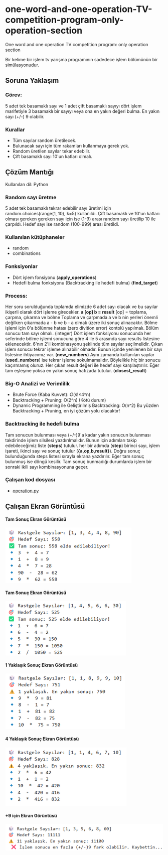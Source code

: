 # one-word-and-one-operation-TV-competition-program-only-operation-section
One word and one operation TV competition program: only operation section

Bir kelime bir işlem tv yarışma programının sadedece işlem bölümünün bir simülasyonudur.
## Soruna Yaklaşım
### Görev: 
5 adet tek basamaklı sayı ve 1 adet çift basamaklı sayıyı dört işlem marifetiyle 3 basamaklı bir sayıyı veya ona en yakın değeri bulma. En yakın sayı (+/-) 9 olabilir.
### Kurallar
- Tüm sayılar random üretilecek.
- Bulunacak sayı için tüm rakamları kullanmaya gerek yok.
- Random üretilen sayılar tekar edebilir.
- Çift basamaklı sayı 10'un katları olmalı.

## Çözüm Mantığı
Kullanılan dil: Python
### Random sayı üretme
5 adet tek basamaklı tekrar edebilir sayı üretimi için random.choices(range(1, 10), k=5) kullanıldı.
Çift basamaklı ve 10'un katları olması gereken gereken sayı için ise (1-9) arası random sayı üretilip 10 ile çarpıldı.
Hedef sayı ise random (100-999) arası üretildi.

### Kullanılan kütüphaneler
- random
- combinations
  
### Fonksiyonlar
- Dört işlem fonsiyonu (**apply_operations**)
- Hedefi bulma fonksiyonu (Backtracking ile hedefi bulma) (**find_target**)

### Process:
Her soru sorulduğunda toplamda elimizde 6 adet sayı olacak ve bu sayılar ikişerli olarak dört işleme girecekler. **a [op] b = result**
[op] = toplama, çarpma, çıkarma ve bölme
Toplama ve çarpmada a ve b nin yerleri önemli değilken çıkarmada a - b ve b - a olmak üzere iki sonuç alınacaktır.
Bölme işlemi için 0'a bölünme hatası (zero divition error) kontolü yapılmalı. Bölüm sonucu tam sayı olmalı. (integer)
Dört işlem fonksiyonu sonucunda her seferinde bölme işlemi sonucuna göre 4 ile 5 arasında sayı results listesine eklenecektir.
6'nın 2'li kombinasyonu şeklinde tüm sayılar seçilmelidir.
Çıkan işlem sonucu tekrar işleme alınabilir olmadır. Bunun içinde yenilenen bir sayı listesine ihtiyacımız var. (**new_numbers**) Aynı zamanda kullanılan sayılar (**used_numbers**) ise tekrar işleme sokulmamalıdır.
Böylelikle hiç bir sonucu kaçırmamış oluruz. Her çıkan result değeri ile hedef sayı karşılaştırılır. Eğer tam eşleşme yoksa en yakın sonuç hafızada tutulur. (**closest_result**)
### Big-O Analizi ve Verimlilik
- Brute Force (Kaba Kuvvet): 𝑂(𝑛!×4^n)
- Backtracking + Pruning: O(2^n) (Kötü durum)
- Dynamic Programming ile Geliştirilmiş Backtracking: O(n^2)
Bu yüzden Backtracking + Pruning, en iyi çözüm yolu olacaktır!

### Backtracking ile hedefi bulma
Tam sonucun bulunması veya (+/-)9'a kadar yakın sonucun bulunması takdirinde işlem silsilesi yazdırılmalıdır. Bunun için adımları takip edebileceğimiz liste (**steps**) tutulur. her bir adımda (**step**) birinci sayı, işlem işareti, ikinci sayı ve sonuç tutulur (**{a,op,b,result}**). Doğru sonuç bulunduğunda steps listesi sırayla ekrana yazdırılır. Eğer tam sonuç bulunmuş ise döngü kesilir. Tam sonuç bunmadığı durumlarda işlem bir sonraki ikili sayı kombinasyonuna geçer.

### Çalışan kod dosyası
- [operation.py](operation.py)

## Çalışan Ekran Görüntüsü

#### Tam Sonuç Ekran Görüntüsü
  ![Tam Sonuç Ekran Görüntüsü](ss_runtime_result_4.png)
#### Tam Sonuç Ekran Görüntüsü
  ![Tam Sonuç Ekran Görüntüsü](ss_runtime_result_5.png)
#### 1 Yaklaşık Sonuç Ekran Görüntüsü
  ![1 Yaklaşık Sonuç Ekran Görüntüsü](ss_runtime_result_6.png)
#### 4 Yaklaşık Sonuç Ekran Görüntüsü
  ![4 Yaklaşık Sonuç Ekran Görüntüsü](ss_runtime_result_7.png)
#### +9 için Ekran Görüntüsü
  ![+9 için Ekran Görüntüsü](ss_runtime_result_8.png)
